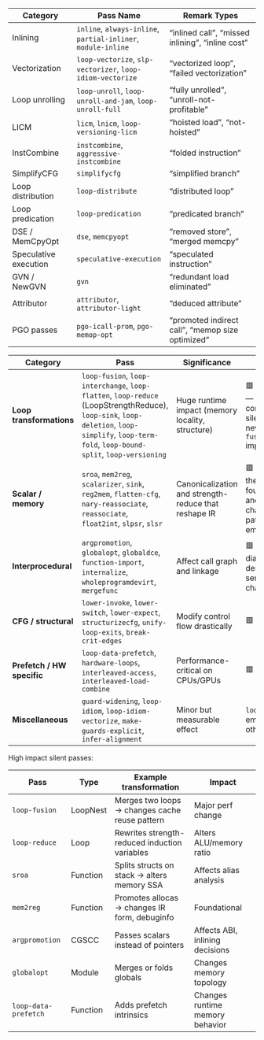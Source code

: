 |Category|Pass Name|Remark Types|
|---|---|---|
|Inlining|`inline`, `always-inline`, `partial-inliner`, `module-inline`|“inlined call”, “missed inlining”, “inline cost”|
|Vectorization|`loop-vectorize`, `slp-vectorizer`, `loop-idiom-vectorize`|“vectorized loop”, “failed vectorization”|
|Loop unrolling|`loop-unroll`, `loop-unroll-and-jam`, `loop-unroll-full`|“fully unrolled”, “unroll-not-profitable”|
|LICM|`licm`, `lnicm`, `loop-versioning-licm`|“hoisted load”, “not-hoisted”|
|InstCombine|`instcombine`, `aggressive-instcombine`|“folded instruction”|
|SimplifyCFG|`simplifycfg`|“simplified branch”|
|Loop distribution|`loop-distribute`|“distributed loop”|
|Loop predication|`loop-predication`|“predicated branch”|
|DSE / MemCpyOpt|`dse`, `memcpyopt`|“removed store”, “merged memcpy”|
|Speculative execution|`speculative-execution`|“speculated instruction”|
|GVN / NewGVN|`gvn`|“redundant load eliminated”|
|Attributor|`attributor`, `attributor-light`|“deduced attribute”|
|PGO passes|`pgo-icall-prom`, `pgo-memop-opt`|“promoted indirect call”, “memop size optimized”|

| Category                   | Pass                                                                                                                                                                                          | Significance                                         | Notes                                                                                   |
| -------------------------- | --------------------------------------------------------------------------------------------------------------------------------------------------------------------------------------------- | ---------------------------------------------------- | --------------------------------------------------------------------------------------- |
| **Loop transformations**   | `loop-fusion`, `loop-interchange`, `loop-flatten`, `loop-reduce` (LoopStrengthReduce), `loop-sink`, `loop-deletion`, `loop-simplify`, `loop-term-fold`, `loop-bound-split`, `loop-versioning` | Huge runtime impact (memory locality, structure)     | 🟥 **No remarks** — still completely silent (even the new `loop-fusion` implementation) |
| **Scalar / memory**        | `sroa`, `mem2reg`, `scalarizer`, `sink`, `reg2mem`, `flatten-cfg`, `nary-reassociate`, `reassociate`, `float2int`, `slpsr`, `slsr`                                                            | Canonicalization and strength-reduce that reshape IR | 🟥 **Silent** — these are foundational and often change alias patterns but emit nothing |
| **Interprocedural**        | `argpromotion`, `globalopt`, `globaldce`, `function-import`, `internalize`, `wholeprogramdevirt`, `mergefunc`                                                                                 | Affect call graph and linkage                        | 🟥 **Silent**, no diagnostic despite major semantic changes                             |
| **CFG / structural**       | `lower-invoke`, `lower-switch`, `lower-expect`, `structurizecfg`, `unify-loop-exits`, `break-crit-edges`                                                                                      | Modify control flow drastically                      | 🟥 **Silent**                                                                           |
| **Prefetch / HW specific** | `loop-data-prefetch`, `hardware-loops`, `interleaved-access`, `interleaved-load-combine`                                                                                                      | Performance-critical on CPUs/GPUs                    | 🟥 **Silent**                                                                           |
| **Miscellaneous**          | `guard-widening`, `loop-idiom`, `loop-idiom-vectorize`, `make-guards-explicit`, `infer-alignment`                                                                                             | Minor but measurable effect                          | `loop-idiom` may emit some, others silent                                               |

High impact silent passes:

| Pass                 | Type     | Example transformation                         | Impact                          |
| -------------------- | -------- | ---------------------------------------------- | ------------------------------- |
| `loop-fusion`        | LoopNest | Merges two loops → changes cache reuse pattern | Major perf change               |
| `loop-reduce`        | Loop     | Rewrites strength-reduced induction variables  | Alters ALU/memory ratio         |
| `sroa`               | Function | Splits structs on stack → alters memory SSA    | Affects alias analysis          |
| `mem2reg`            | Function | Promotes allocas → changes IR form, debuginfo  | Foundational                    |
| `argpromotion`       | CGSCC    | Passes scalars instead of pointers             | Affects ABI, inlining decisions |
| `globalopt`          | Module   | Merges or folds globals                        | Changes memory topology         |
| `loop-data-prefetch` | Function | Adds prefetch intrinsics                       | Changes runtime memory behavior |